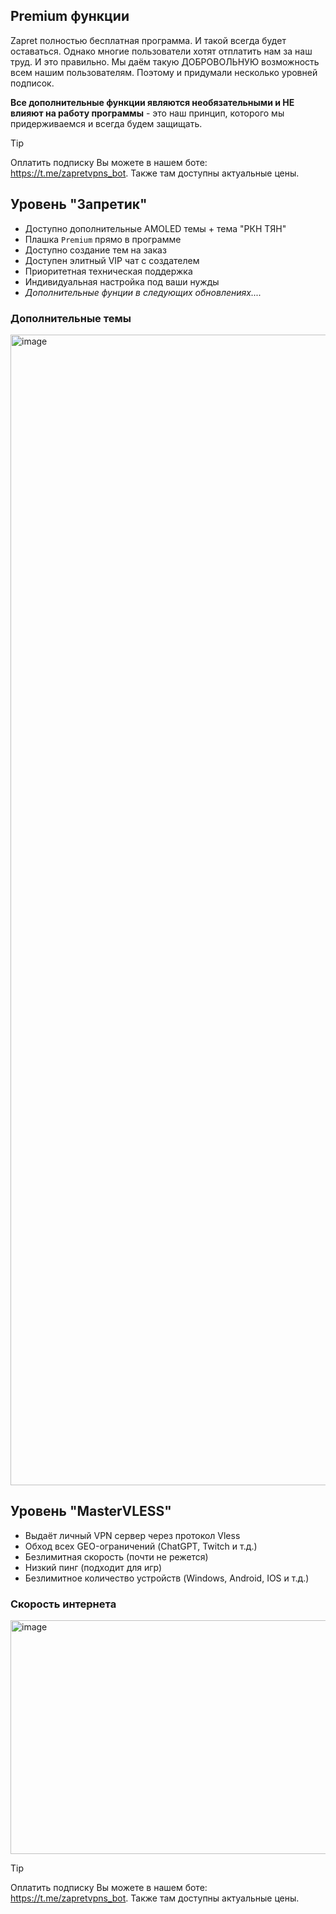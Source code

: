 ## Premium функции
Zapret полностью бесплатная программа. И такой всегда будет оставаться. Однако многие пользователи хотят отплатить нам за наш труд. И это правильно. Мы даём такую ДОБРОВОЛЬНУЮ возможность всем нашим пользователям. Поэтому и придумали несколько уровней подписок.

**Все дополнительные функции являются необязательными и НЕ влияют на работу программы** - это наш принцип, которого мы придерживаемся и всегда будем защищать.

> [!TIP]
> Оплатить подписку Вы можете в нашем боте: https://t.me/zapretvpns_bot. Также там доступны актуальные цены.

## Уровень "Запретик"
- Доступно дополнительные AMOLED темы + тема "РКН ТЯН"
- Плашка `Premium` прямо в программе
- Доступно создание тем на заказ
- Доступен элитный VIP чат с создателем
- Приоритетная техническая поддержка
- Индивидуальная настройка под ваши нужды
- _Дополнительные фунции в следующих обновлениях...._

### Дополнительные темы
<img width="1780" height="1841" alt="image" src="https://github.com/user-attachments/assets/ee0a4a72-4351-410b-a7e8-413b61b7e445" />

## Уровень "MasterVLESS"
- Выдаёт личный VPN сервер через протокол Vless
- Обход всех GEO-ограничений (ChatGPT, Twitch и т.д.)
- Безлимитная скорость (почти не режется)
- Низкий пинг (подходит для игр)
- Безлимитное количество устройств (Windows, Android, IOS и т.д.)

### Скорость интернета
<img width="539" height="374" alt="image" src="https://github.com/user-attachments/assets/aaed0c77-131c-4b88-b458-59cdeaed0819" />

> [!TIP]
> Оплатить подписку Вы можете в нашем боте: https://t.me/zapretvpns_bot. Также там доступны актуальные цены.
